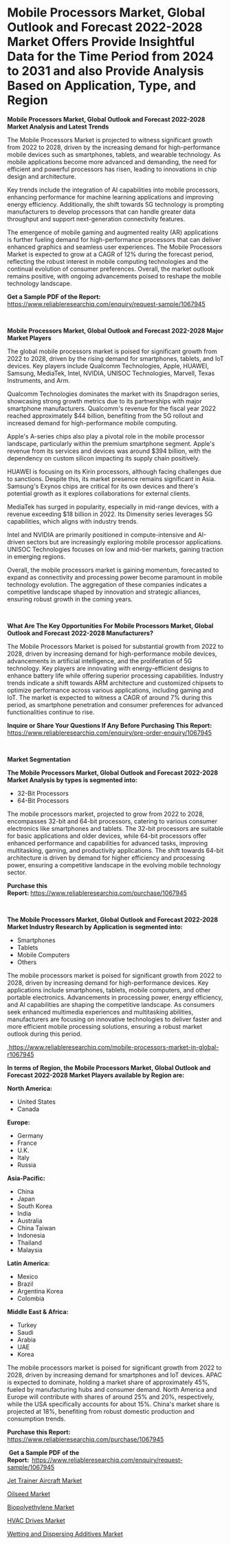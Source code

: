<p><h1>Mobile Processors Market, Global Outlook and Forecast 2022-2028 Market Offers Provide Insightful Data for the Time Period from 2024 to 2031 and also Provide Analysis Based on Application, Type, and Region</h1></p><p><strong>Mobile Processors Market, Global Outlook and Forecast 2022-2028 Market Analysis and Latest Trends</strong></p>
<p><p>The Mobile Processors Market is projected to witness significant growth from 2022 to 2028, driven by the increasing demand for high-performance mobile devices such as smartphones, tablets, and wearable technology. As mobile applications become more advanced and demanding, the need for efficient and powerful processors has risen, leading to innovations in chip design and architecture.</p><p>Key trends include the integration of AI capabilities into mobile processors, enhancing performance for machine learning applications and improving energy efficiency. Additionally, the shift towards 5G technology is prompting manufacturers to develop processors that can handle greater data throughput and support next-generation connectivity features.</p><p>The emergence of mobile gaming and augmented reality (AR) applications is further fueling demand for high-performance processors that can deliver enhanced graphics and seamless user experiences. The Mobile Processors Market is expected to grow at a CAGR of 12% during the forecast period, reflecting the robust interest in mobile computing technologies and the continual evolution of consumer preferences. Overall, the market outlook remains positive, with ongoing advancements poised to reshape the mobile technology landscape.</p></p>
<p><strong>Get a Sample PDF of the Report:&nbsp;</strong> <a href="https://www.reliableresearchiq.com/enquiry/request-sample/1067945">https://www.reliableresearchiq.com/enquiry/request-sample/1067945</a></p>
<p>&nbsp;</p>
<p><strong>Mobile Processors Market, Global Outlook and Forecast 2022-2028 Major Market Players</strong></p>
<p><p>The global mobile processors market is poised for significant growth from 2022 to 2028, driven by the rising demand for smartphones, tablets, and IoT devices. Key players include Qualcomm Technologies, Apple, HUAWEI, Samsung, MediaTek, Intel, NVIDIA, UNISOC Technologies, Marvell, Texas Instruments, and Arm.</p><p>Qualcomm Technologies dominates the market with its Snapdragon series, showcasing strong growth metrics due to its partnerships with major smartphone manufacturers. Qualcomm's revenue for the fiscal year 2022 reached approximately $44 billion, benefiting from the 5G rollout and increased demand for high-performance mobile computing.</p><p>Apple's A-series chips also play a pivotal role in the mobile processor landscape, particularly within the premium smartphone segment. Apple's revenue from its services and devices was around $394 billion, with the dependency on custom silicon impacting its supply chain positively.</p><p>HUAWEI is focusing on its Kirin processors, although facing challenges due to sanctions. Despite this, its market presence remains significant in Asia. Samsung's Exynos chips are critical for its own devices and there's potential growth as it explores collaborations for external clients.</p><p>MediaTek has surged in popularity, especially in mid-range devices, with a revenue exceeding $18 billion in 2022. Its Dimensity series leverages 5G capabilities, which aligns with industry trends.</p><p>Intel and NVIDIA are primarily positioned in compute-intensive and AI-driven sectors but are increasingly exploring mobile processor applications. UNISOC Technologies focuses on low and mid-tier markets, gaining traction in emerging regions.</p><p>Overall, the mobile processors market is gaining momentum, forecasted to expand as connectivity and processing power become paramount in mobile technology evolution. The aggregation of these companies indicates a competitive landscape shaped by innovation and strategic alliances, ensuring robust growth in the coming years.</p></p>
<p>&nbsp;</p>
<p><strong>What Are The Key Opportunities For Mobile Processors Market, Global Outlook and Forecast 2022-2028 Manufacturers?</strong></p>
<p><p>The Mobile Processors Market is poised for substantial growth from 2022 to 2028, driven by increasing demand for high-performance mobile devices, advancements in artificial intelligence, and the proliferation of 5G technology. Key players are innovating with energy-efficient designs to enhance battery life while offering superior processing capabilities. Industry trends indicate a shift towards ARM architecture and customized chipsets to optimize performance across various applications, including gaming and IoT. The market is expected to witness a CAGR of around 7% during this period, as smartphone penetration and consumer preferences for advanced functionalities continue to rise.</p></p>
<p><strong>Inquire or Share Your Questions If Any Before Purchasing This Report:</strong> <a href="https://www.reliableresearchiq.com/enquiry/pre-order-enquiry/1067945">https://www.reliableresearchiq.com/enquiry/pre-order-enquiry/1067945</a></p>
<p>&nbsp;</p>
<p><strong>Market Segmentation</strong></p>
<p><strong>The Mobile Processors Market, Global Outlook and Forecast 2022-2028 Market Analysis by types is segmented into:</strong></p>
<p><ul><li>32-Bit Processors</li><li>64-Bit Processors</li></ul></p>
<p><p>The mobile processors market, projected to grow from 2022 to 2028, encompasses 32-bit and 64-bit processors, catering to various consumer electronics like smartphones and tablets. The 32-bit processors are suitable for basic applications and older devices, while 64-bit processors offer enhanced performance and capabilities for advanced tasks, improving multitasking, gaming, and productivity applications. The shift towards 64-bit architecture is driven by demand for higher efficiency and processing power, ensuring a competitive landscape in the evolving mobile technology sector.</p></p>
<p><strong>Purchase this Report:&nbsp;</strong><a href="https://www.reliableresearchiq.com/purchase/1067945">https://www.reliableresearchiq.com/purchase/1067945</a></p>
<p>&nbsp;</p>
<p><strong>The Mobile Processors Market, Global Outlook and Forecast 2022-2028 Market Industry Research by Application is segmented into:</strong></p>
<p><ul><li>Smartphones</li><li>Tablets</li><li>Mobile Computers</li><li>Others</li></ul></p>
<p><p>The mobile processors market is poised for significant growth from 2022 to 2028, driven by increasing demand for high-performance devices. Key applications include smartphones, tablets, mobile computers, and other portable electronics. Advancements in processing power, energy efficiency, and AI capabilities are shaping the competitive landscape. As consumers seek enhanced multimedia experiences and multitasking abilities, manufacturers are focusing on innovative technologies to deliver faster and more efficient mobile processing solutions, ensuring a robust market outlook during this period.</p></p>
<p><a href="https://www.reliableresearchiq.com/mobile-processors-market-in-global-r1067945">&nbsp;https://www.reliableresearchiq.com/mobile-processors-market-in-global-r1067945</a></p>
<p><strong>In terms of Region, the Mobile Processors Market, Global Outlook and Forecast 2022-2028 Market Players available by Region are:</strong></p>
<p>
    <p> <strong> North America: </strong>
        <ul>
            <li>United States</li>
            <li>Canada</li>
        </ul>
        </p> 
    <p> <strong> Europe: </strong>
        <ul>
            <li>Germany</li>
            <li>France</li>
            <li>U.K.</li>
            <li>Italy</li>
            <li>Russia</li>
        </ul>
        </p> 
    <p> <strong> Asia-Pacific: </strong>
        <ul>
            <li>China</li>
            <li>Japan</li>
            <li>South Korea</li>
            <li>India</li>
            <li>Australia</li>
            <li>China Taiwan</li>
            <li>Indonesia</li>
            <li>Thailand</li>
            <li>Malaysia</li>
        </ul>
        </p> 
    <p> <strong> Latin America: </strong>
        <ul>
            <li>Mexico</li>
            <li>Brazil</li>
            <li>Argentina Korea</li>
            <li>Colombia</li>
        </ul>
        </p> 
    <p> <strong> Middle East & Africa: </strong>
        <ul>
            <li>Turkey</li>
            <li>Saudi</li>
            <li>Arabia</li>
            <li>UAE</li>
            <li>Korea</li>
        </ul>
    </p>
    </p>
<p><p>The mobile processors market is poised for significant growth from 2022 to 2028, driven by increasing demand for smartphones and IoT devices. APAC is expected to dominate, holding a market share of approximately 45%, fueled by manufacturing hubs and consumer demand. North America and Europe will contribute with shares of around 25% and 20%, respectively, while the USA specifically accounts for about 15%. China's market share is projected at 18%, benefiting from robust domestic production and consumption trends.</p></p>
<p><strong>Purchase this Report: </strong><a href="https://www.reliableresearchiq.com/purchase/1067945">https://www.reliableresearchiq.com/purchase/1067945</a></p>
<p>&nbsp;<strong>Get a Sample PDF of the Report:&nbsp;&nbsp;</strong><a href="https://www.reliableresearchiq.com/enquiry/request-sample/1067945">https://www.reliableresearchiq.com/enquiry/request-sample/1067945</a></p>
<p><strong></strong></p>
<p><p><a href="https://www.linkedin.com/pulse/unveiling-market-trends-global-jet-trainer-aircraft-growth-1ygbe?trackingId=cnN1LIUuT3ed2jNpQj7dfg%3D%3D">Jet Trainer Aircraft Market</a></p><p><a href="https://www.linkedin.com/pulse/insights-oilseed-market-size-which-expanding-63-cagr-from-fh7fe?trackingId=ArYkMtfPScClZqU3k9%2FWKQ%3D%3D">Oilseed Market</a></p><p><a href="https://issuu.com/reportprime-2/docs/biopolyethylene-market-size-2030.pp_e09d7ccf199c57">Biopolyethylene Market</a></p><p><a href="https://medium.com/@thaddeulentine3434/the-global-hvac-drives-market-is-a-dynamic-and-growing-industry-a0fbf87b1baa">HVAC Drives Market</a></p><p><a href="https://issuu.com/reportprime-2/docs/wetting-and-dispersing-additives-ma_74617c687eb8a6">Wetting and Dispersing Additives Market</a></p></p>